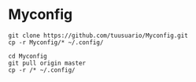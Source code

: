 # Myconfig

```
git clone https://github.com/tuusuario/Myconfig.git
cp -r Myconfig/* ~/.config/
```


```
cd Myconfig
git pull origin master
cp -r /* ~/.config/
```
